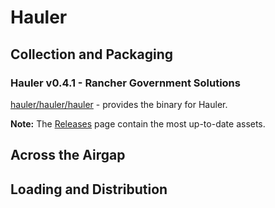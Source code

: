 # Hauler

## Collection and Packaging

### Hauler v0.4.1 - Rancher Government Solutions

[hauler/hauler/hauler](https://rancher-airgap.s3.amazonaws.com/v1.6.1/hauler/hauler/hauler) - provides the binary for Hauler.

**Note:** The [Releases](https://github.com/zackbradys/rancher-airgap/releases) page contain the most up-to-date assets.

## Across the Airgap

## Loading and Distribution